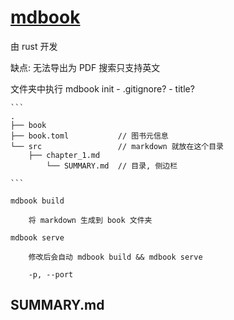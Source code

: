 # [mdbook](https://rust-lang.github.io/mdBook/index.html)

由 rust 开发

缺点:
    无法导出为 PDF
    搜索只支持英文

文件夹中执行 mdbook init
    - .gitignore?
    - title?

    ```
    .
    ├── book
    ├── book.toml           // 图书元信息
    └── src                 // markdown 就放在这个目录
        ├── chapter_1.md
            └── SUMMARY.md  // 目录, 侧边栏

    ```

    mdbook build

        将 markdown 生成到 book 文件夹

    mdbook serve

        修改后会自动 mdbook build && mdbook serve

        -p, --port

## SUMMARY.md
